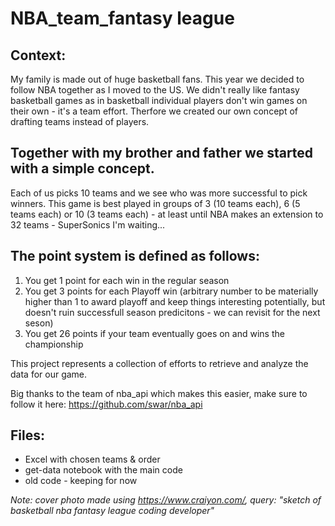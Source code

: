 # NBA_team_fantasy league

## Context:
My family is made out of huge basketball fans.
This year we decided to follow NBA together as I moved to the US.
We didn't really like fantasy basketball games as in basketball individual players don't win games on their own - it's a team effort.
Therfore we created our own concept of drafting teams instead of players.

## Together with my brother and father we started with a simple concept.
Each of us picks 10 teams and we see who was more successful to pick winners.
This game is best played in groups of 3 (10 teams each), 6 (5 teams each) or 10 (3 teams each) - at least until NBA makes an extension to 32 teams - SuperSonics I'm waiting...

## The point system is defined as follows:
1. You get 1 point for each win in the regular season
2. You get 3 points for each Playoff win (arbitrary number to be materially higher than 1 to award playoff and keep things interesting potentially, but doesn't ruin successfull season predicitons - we can revisit for the next seson)
3. You get 26 points if your team eventually goes on and wins the championship

This project represents a collection of efforts to retrieve and analyze the data for our game.

Big thanks to the team of nba_api which makes this easier, make sure to follow it here: https://github.com/swar/nba_api


## Files:
* Excel with chosen teams & order
* get-data notebook with the main code
* old code - keeping for now


_Note: cover photo made using https://www.craiyon.com/, query: "sketch of basketball nba fantasy league coding developer"_
